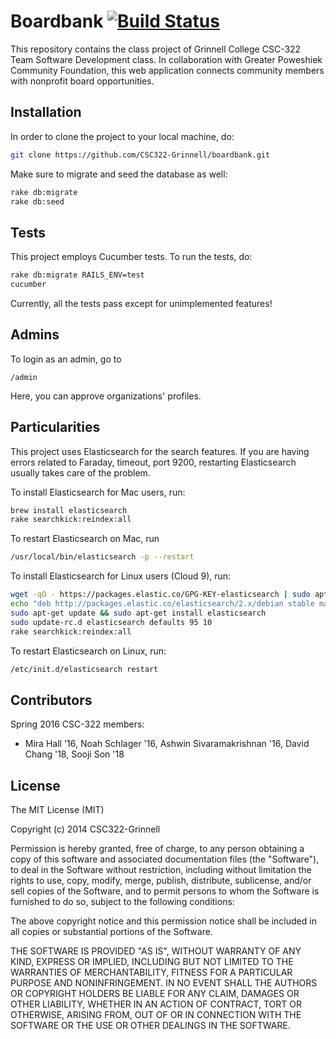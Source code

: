 Boardbank [![Build Status](https://travis-ci.org/CSC322-Grinnell/boardbank.svg?branch=dev)](https://travis-ci.org/CSC322-Grinnell/boardbank)
=========

This repository contains the class project of Grinnell College CSC-322 Team Software Development class. In collaboration with Greater Poweshiek Community Foundation, this web application connects community members with nonprofit board opportunities.

## Installation

In order to clone the project to your local machine, do:
```bash
git clone https://github.com/CSC322-Grinnell/boardbank.git
```
Make sure to migrate and seed the database as well:
```bash
rake db:migrate
rake db:seed
```

## Tests

This project employs Cucumber tests. To run the tests, do:
```bash
rake db:migrate RAILS_ENV=test
cucumber
```
Currently, all the tests pass except for unimplemented features!

## Admins
To login as an admin, go to 
```
/admin
```
Here, you can approve organizations' profiles.


## Particularities

This project uses Elasticsearch for the search features. If you are having errors related to Faraday, timeout, port 9200, restarting Elasticsearch usually takes care of the problem.

To install Elasticsearch for Mac users, run:
```bash
brew install elasticsearch
rake searchkick:reindex:all
```
To restart Elasticsearch on Mac, run
```bash
/usr/local/bin/elasticsearch -p --restart
```

To install Elasticsearch for Linux users (Cloud 9), run:
```bash
wget -qO - https://packages.elastic.co/GPG-KEY-elasticsearch | sudo apt-key add -
echo "deb http://packages.elastic.co/elasticsearch/2.x/debian stable main" | sudo tee -a /etc/apt/sources.list.d/elasticsearch-2.x.list
sudo apt-get update && sudo apt-get install elasticsearch
sudo update-rc.d elasticsearch defaults 95 10
rake searchkick:reindex:all
```

To restart Elasticsearch on Linux, run:
```bash
/etc/init.d/elasticsearch restart
```

## Contributors

Spring 2016 CSC-322 members:
* Mira Hall '16, Noah Schlager '16, Ashwin Sivaramakrishnan '16, David Chang '18, Sooji Son '18

## License

The MIT License (MIT)

Copyright (c) 2014 CSC322-Grinnell

Permission is hereby granted, free of charge, to any person obtaining a copy
of this software and associated documentation files (the "Software"), to deal
in the Software without restriction, including without limitation the rights
to use, copy, modify, merge, publish, distribute, sublicense, and/or sell
copies of the Software, and to permit persons to whom the Software is
furnished to do so, subject to the following conditions:

The above copyright notice and this permission notice shall be included in all
copies or substantial portions of the Software.

THE SOFTWARE IS PROVIDED "AS IS", WITHOUT WARRANTY OF ANY KIND, EXPRESS OR
IMPLIED, INCLUDING BUT NOT LIMITED TO THE WARRANTIES OF MERCHANTABILITY,
FITNESS FOR A PARTICULAR PURPOSE AND NONINFRINGEMENT. IN NO EVENT SHALL THE
AUTHORS OR COPYRIGHT HOLDERS BE LIABLE FOR ANY CLAIM, DAMAGES OR OTHER
LIABILITY, WHETHER IN AN ACTION OF CONTRACT, TORT OR OTHERWISE, ARISING FROM,
OUT OF OR IN CONNECTION WITH THE SOFTWARE OR THE USE OR OTHER DEALINGS IN THE
SOFTWARE.
